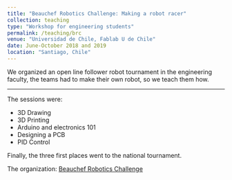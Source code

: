 ```yaml
---
title: "Beauchef Robotics Challenge: Making a robot racer"
collection: teaching
type: "Workshop for engineering students"
permalink: /teaching/brc
venue: "Universidad de Chile, Fablab U de Chile"
date: June-October 2018 and 2019
location: "Santiago, Chile"
---
```


We organized an open line follower robot tournament in the engineering faculty, the teams had to make their own robot, so we teach them how. 

---

The sessions were:

- 3D Drawing
- 3D Printing
- Arduino and electronics 101
- Designing a PCB
- PID Control 

Finally, the three first places went to the national tournament.

The organization: [Beauchef Robotics Challenge](https://github.com/BeauchefRoboticsChallenge)